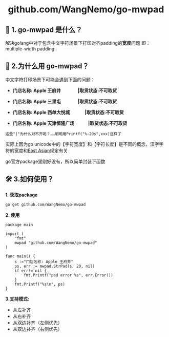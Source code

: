 
<h1 align="center">
  github.com/WangNemo/go-mwpad
</h1>


## 🚀 1. go-mwpad 是什么？
解决golang中对于包含中文字符场景下打印对齐padding的**宽度**问题
即：multiple-width padding

## 🧐 2.为什么用 go-mwpad？

中文字符打印场景下可能会遇到下面的问题：

- **门店名称:&nbsp;Apple&nbsp;王府井&nbsp;&nbsp;&nbsp;&nbsp;&nbsp;&nbsp;&nbsp;&nbsp;&nbsp;&nbsp;&nbsp;&nbsp;&nbsp;&nbsp;&nbsp;&nbsp;|取货状态:不可取货**

- **门店名称:&nbsp;Apple&nbsp;三里屯&nbsp;&nbsp;&nbsp;&nbsp;&nbsp;&nbsp;&nbsp;&nbsp;&nbsp;&nbsp;&nbsp;&nbsp;&nbsp;&nbsp;&nbsp;&nbsp;|取货状态:不可取货**

- **门店名称:&nbsp;Apple&nbsp;西单大悦城&nbsp;&nbsp;&nbsp;&nbsp;&nbsp;&nbsp;&nbsp;&nbsp;&nbsp;&nbsp;&nbsp;&nbsp;&nbsp;&nbsp;|取货状态:不可取货**

- **门店名称:&nbsp;Apple&nbsp;天津恒隆广场&nbsp;&nbsp;&nbsp;&nbsp;&nbsp;&nbsp;&nbsp;&nbsp;&nbsp;&nbsp;&nbsp;&nbsp;&nbsp;|取货状态:不可取货**

`这些"|"为什么对不齐呢？……明明用Printf("%-20s",xxx)这样了`
  

 实际上因为go unicode中的【字符宽度】和【字符长度】是不同的概念，汉字字符的宽度和[East Asian](https://www.google.com/search?q=EAST+ASIAN+WIDTH)规定有关
 
 go官方package里刚好没有，所以简单封装下函数


## 🛠️ 3.如何使用？

__1. 获取package__

```bash
go get github.com/WangNemo/go-mwpad
```

__2. 使用__

```golang
package main

import (
	"fmt"
	mwpad "github.com/WangNemo/go-mwpad"
)

func main() {
	s :="门店名称: Apple 王府井"
	ps, err := mwpad.StrPad(s, 20, nil)
	if err!= nil {
	    fmt.Printf("pad error %s", err.Error())
	}
	fmt.Printf("%s\n", ps)
}

```
__3.支持模式:__
- 从左补齐
- 从右补齐
- 从双边补齐（左侧优先）
- 从双边补齐（右侧优先）
